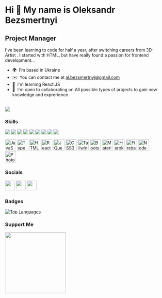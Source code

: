 
Hi 👋 My name is Oleksandr Bezsmertnyi
======================================

Project Manager
---------------

I've been learning to code for half a year, after switching careers from 3D-Artist . I started with HTML, but have really found a passion for frontend development...

*   🌍  I'm based in Ukraine
*   ✉️  You can contact me at [al.bezsmertnyi@gmail.com](mailto:al.bezsmertnyi@gmail.com)
*   🧠  I'm learning React.JS
*   🤝  I'm open to collaborating on All possible types of projects to gain new knowledge and exprerience
<br>
<a href="https://www.github.com/AllroadDev" target="_blank" rel="noreferrer"> <img src="https://img.shields.io/github/followers/AllroadDev?logo=github&amp;style=for-the-badge&amp;color=0891b2&amp;labelColor=1c1917" class="object-scale-down">
</a>

### Skills 

<p align="left">
<img src="https://img.icons8.com/color/36/000000/jira.png"/>
<img src="https://img.icons8.com/fluency/36/000000/confluence.png"/>
<img src="https://img.icons8.com/external-flaticons-lineal-color-flat-icons/38/000000/external-agile-agile-flaticons-lineal-color-flat-icons-6.png"/>
<img src="https://img.icons8.com/external-flaticons-flat-flat-icons/38/000000/external-kanban-project-management-flaticons-flat-flat-icons-2.png"/>
<img src="https://img.icons8.com/external-flaticons-flat-flat-icons/38/000000/external-scrum-agile-flaticons-flat-flat-icons-2.png"/>
<img src="https://img.icons8.com/external-flaticons-lineal-color-flat-icons/38/000000/external-waterfall-infographic-flaticons-lineal-color-flat-icons-3.png"/>
<img src="https://img.icons8.com/ios/38/000000/notion.png"/>
<img src="https://img.icons8.com/external-microdots-premium-microdot-graphic/38/000000/external-chart-chart-graph-microdots-premium-microdot-graphic.png"/>
<img src="https://img.icons8.com/color/44/000000/trello.png"/>

<a href="https://developer.mozilla.org/en-US/docs/Web/JavaScript" target="_blank" rel="noreferrer"><img src="https://raw.githubusercontent.com/danielcranney/readme-generator/main/public/icons/skills/javascript-colored.svg" width="36" height="36" alt="JavaScript" /></a>
<a href="https://www.typescriptlang.org/" target="_blank" rel="noreferrer"><img src="https://raw.githubusercontent.com/danielcranney/readme-generator/main/public/icons/skills/typescript-colored.svg" width="36" height="36" alt="TypeScript" /></a>
<a href="https://developer.mozilla.org/en-US/docs/Glossary/HTML5" target="_blank" rel="noreferrer"><img src="https://raw.githubusercontent.com/danielcranney/readme-generator/main/public/icons/skills/html5-colored.svg" width="36" height="36" alt="HTML5" /></a>
<a href="https://reactjs.org/" target="_blank" rel="noreferrer"><img src="https://raw.githubusercontent.com/danielcranney/readme-generator/main/public/icons/skills/react-colored.svg" width="36" height="36" alt="React" /></a>
<a href="https://jquery.com/" target="_blank" rel="noreferrer"><img src="https://raw.githubusercontent.com/danielcranney/readme-generator/main/public/icons/skills/jquery-colored.svg" width="36" height="36" alt="JQuery" /></a>
<a href="https://www.w3.org/TR/CSS/#css" target="_blank" rel="noreferrer"><img src="https://raw.githubusercontent.com/danielcranney/readme-generator/main/public/icons/skills/css3-colored.svg" width="36" height="36" alt="CSS3" /></a>
<a href="https://tailwindcss.com/" target="_blank" rel="noreferrer"><img src="https://raw.githubusercontent.com/danielcranney/readme-generator/main/public/icons/skills/tailwindcss-colored.svg" width="36" height="36" alt="TailwindCSS" /></a>
<a href="https://getbootstrap.com/" target="_blank" rel="noreferrer"><img src="https://raw.githubusercontent.com/danielcranney/readme-generator/main/public/icons/skills/bootstrap-colored.svg" width="36" height="36" alt="Bootstrap" /></a>
<a href="https://mui.com/" target="_blank" rel="noreferrer"><img src="https://raw.githubusercontent.com/danielcranney/readme-generator/main/public/icons/skills/materialui-colored.svg" width="36" height="36" alt="Material UI" /></a>
<a href="https://www.heroku.com/" target="_blank" rel="noreferrer"><img src="https://raw.githubusercontent.com/danielcranney/readme-generator/main/public/icons/skills/heroku-colored.svg" width="36" height="36" alt="Heroku" /></a>
<a href="https://firebase.google.com/" target="_blank" rel="noreferrer"><img src="https://raw.githubusercontent.com/danielcranney/readme-generator/main/public/icons/skills/firebase-colored.svg" width="36" height="36" alt="Firebase" /></a>
<a href="https://nodejs.org/en/" target="_blank" rel="noreferrer"><img src="https://raw.githubusercontent.com/danielcranney/readme-generator/main/public/icons/skills/nodejs-colored.svg" width="36" height="36" alt="NodeJS" /></a>
<a href="https://www.adobe.com/uk/products/photoshop.html" target="_blank" rel="noreferrer"><img src="https://raw.githubusercontent.com/danielcranney/readme-generator/main/public/icons/skills/photoshop-colored.svg" width="36" height="36" alt="Photoshop" /></a>
</p>
                    
### Socials            
              
<p align="left">
                          
<p> <a href="https://www.github.com/AllroadDev" target="_blank" rel="noreferrer"><img src="https://raw.githubusercontent.com/danielcranney/readme-generator/main/public/icons/socials/github.svg" width="32" height="32" /></a> <a href="http://www.instagram.com/alex_bezsmertnyi" target="_blank" rel="noreferrer"><img src="https://raw.githubusercontent.com/danielcranney/readme-generator/main/public/icons/socials/instagram.svg" width="32" height="32" /></a> <a href="https://www.linkedin.com/in/oleksandr-bezsmertnyi/" target="_blank" rel="noreferrer"><img src="https://raw.githubusercontent.com/danielcranney/readme-generator/main/public/icons/socials/linkedin.svg" width="32" height="32" /></a></p>

### Badges
<a href="https://github.com/AllroadDev" align="left"><img src="https://github-readme-stats.vercel.app/api/top-langs/?username=AllroadDev&langs_count=10&title_color=0891b2&text_color=ffffff&icon_color=0891b2&bg_color=1c1917&hide_border=true&locale=en&custom_title=Top%20%Languages" alt="Top Languages" /></a>

### Support Me

<a href="https://www.buymeacoffee.com/albezs"><img src="https://cdn.buymeacoffee.com/buttons/v2/default-yellow.png" width="200" /></a>




